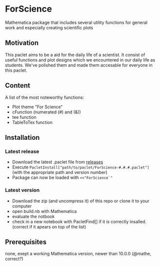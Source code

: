 # ForScience
Mathematica package that includes several utility functions for general work and especially creating scientific plots

## Motivation
This paclet aims to be a aid for the daily life of a scientist. It consist of useful functions and plot designs which we encountered in our daily life as students. We've polished them and made them accesable for everyone in this paclet.

## Content
A list of the most noteworthy functions:
- Plot theme "For Science"
- cFunction (numerated (#) and (&))
- tee function
- TableToTex function

## Installation
### Latest release
- Download the latest .paclet file from [releases](https://github.com/lukas-lang/ForScience/releases)
- Execute `PacletInstall["path/to/paclet/ForScience-#.#.#.paclet"]` (with the appropriate path and version number)
- Package can now be loaded with ``<<"ForScience`"``

### Latest version
- Download the zip (and uncompress it) of this repo or clone it to your computer
- open build.nb with Mathematica
- evaluate the notbook
- check in a new notebook with PacletFind[] if it is correctly insalled.
  (correct if it apears on top of the list)

## Prerequisites
none, exept a working Mathematica version, newer than 10.0.0 (@mathe, correct?)
